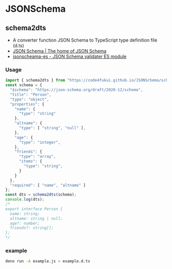 # JSONSchema
 
## schema2dts

- A converter function JSON Schema to TypeScript type definition file (d.ts)
- [JSON Schema | The home of JSON Schema](https://json-schema.org/)
- [jsonscheama-es - JSON Schema validater ES module](https://github.com/code4fukui/jsonschema-es/)

### Usage

```javascript
import { schema2dts } from "https://code4fukui.github.io/JSONSchema/schema2dts.js";
const schema = {
  "$schema": "https://json-schema.org/draft/2020-12/schema",
  "title": "Person",
  "type": "object",
  "properties": {
    "name": {
      "type": "string"
    },
    "altname": {
      "type": [ "string", "null" ],
    },
    "age": {
      "type": "integer",
    },
    "friends": {
      "type": "array",
      "items": {
        "type": "string",
      }
    }
  },
  "required": [ "name", "altname" ]
};
const dts = schema2dts(schema);
console.log(dts);
/*
export interface Person {
  name: string;
  altname: string | null;
  age?: number;
  friends?: string[];
};
*/
```

### example

```bash
deno run -A example.js > example.d.ts
```
